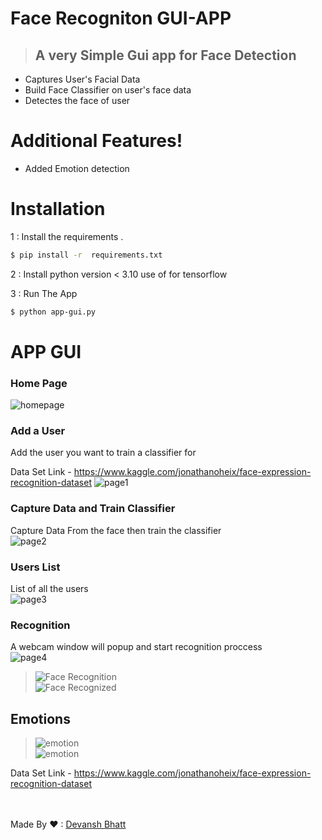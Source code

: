 # **Face Recogniton GUI-APP**
>## A very Simple Gui app for Face Detection 

  - Captures User's Facial Data
  - Build Face Classifier on user's face data
  - Detectes the face of user

#  Additional Features!

  - Added Emotion detection
  
  
# Installation

1 : Install the requirements .

```sh
$ pip install -r  requirements.txt
```

2 : Install python version < 3.10 use of for tensorflow


3 : Run The App 

```sh
$ python app-gui.py
```
# APP GUI

### Home Page
![homepage](./homepage.png)

### Add a User <br>
Add the user you want to train a classifier for <br>


Data Set Link - https://www.kaggle.com/jonathanoheix/face-expression-recognition-dataset
![page1](./adduser.png)<br>


### Capture Data and Train Classifier<br>
Capture Data From the face then train the classifier<br>
![page2](./page2.png)<br>

### Users List<br>
List of all the users<br>
![page3](/userlist.png)<br>

### Recognition <br>
A webcam window will popup and start recognition proccess<br>
![page4](./facerecognization.png)<br>
>![Face Recognition](./devanshface.png)<br>
>![Face Recognized](./validuser.png)<br>
## **Emotions**
>![emotion](./angry.png)<br>
>![emotion](./sad.png)<br>


Data Set Link - https://www.kaggle.com/jonathanoheix/face-expression-recognition-dataset

<br><br>
Made By ❤ : [Devansh Bhatt](mailto:devanshbhatt1805@gmail.com)<br>



